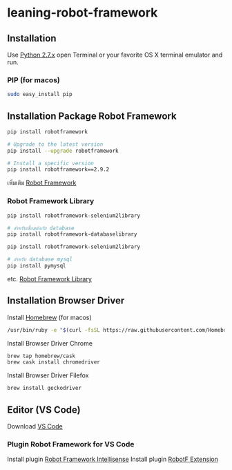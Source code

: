 # leaning-robot-framework

## Installation

Use [Python 2.7.x](https://www.python.org/downloads/release/python-2716/) open Terminal or your favorite OS X terminal emulator and run.

### PIP (for macos)
```bash
sudo easy_install pip
```

## Installation Package Robot Framework
```bash
pip install robotframework

# Upgrade to the latest version
pip install --upgrade robotframework

# Install a specific version
pip install robotframework==2.9.2
```

เพิ่มเติม [Robot Framework](https://robotframework.org/)

### Robot Framework Library
```bash
pip install robotframework-selenium2library

# สำหรับเชื่อมต่อกับ database
pip install robotframework-databaselibrary

pip install robotframework-selenium2library

# สำหรับ database mysql
pip install pymysql
```

etc. [Robot Framework Library](https://robotframework.org/#libraries)

## Installation Browser Driver

Install [Homebrew](brew.sh) (for macos)
```bash
/usr/bin/ruby -e "$(curl -fsSL https://raw.githubusercontent.com/Homebrew/install/master/install)"
```

Install Browser Driver Chrome
```bash
brew tap homebrew/cask
brew cask install chromedriver
```

Install Browser Driver Filefox
```bash
brew install geckodriver
```

## Editor (VS Code)
Download [VS Code](https://code.visualstudio.com/)

### Plugin Robot Framework for VS Code

Install plugin [Robot Framework Intellisense](https://marketplace.visualstudio.com/items?itemName=TomiTurtiainen.rf-intellisense)
Install plugin [RobotF Extension](https://marketplace.visualstudio.com/items?itemName=kmk-labs.robotf-extension)

